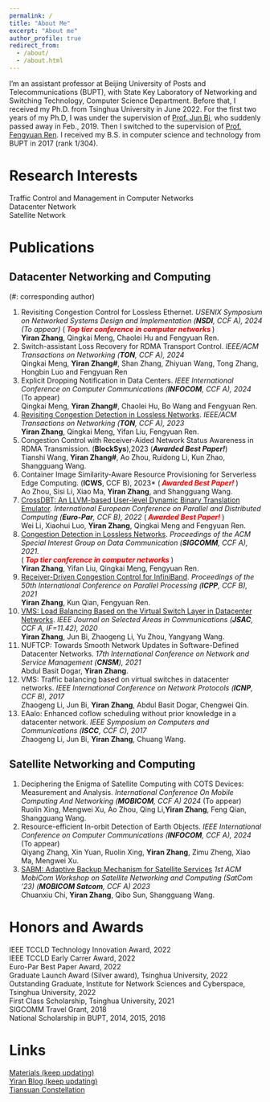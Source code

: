 ```yaml
---
permalink: /
title: "About Me"
excerpt: "About me"
author_profile: true
redirect_from: 
  - /about/
  - /about.html
---
```


I’m an assistant professor at Beijing University of Posts and Telecommunications (BUPT), with State Key Laboratory of Networking and Switching Technology, Computer Science Department. Before that, I received my Ph.D. from Tsinghua University in June 2022. For the first two years of my Ph.D, I was under the supervision of [Prof. Jun Bi](https://www.tsinghua.edu.cn/info/1715/70637.htm), who suddenly passed away in Feb., 2019. Then I switched to the supervision of [Prof. Fengyuan Ren](https://www.cs.tsinghua.edu.cn/info/1126/3585.htm). I received my B.S. in computer science and technology from BUPT in 2017 (rank 1/304).

Research Interests
======
Traffic Control and Management in Computer Networks  
Datacenter Network  
Satellite Network

# Publications 
## Datacenter Networking and Computing
 (#: corresponding author)
1. Revisiting Congestion Control for Lossless Ethernet. *USENIX Symposium on Networked Systems Design and Implementation (**NSDI**, CCF A), 2024 (To appear)*
   (***<font color=red> Top tier conference in computer networks </font>***)  
   **Yiran Zhang**, Qingkai Meng, Chaolei Hu and Fengyuan Ren.
2. Switch-assistant Loss Recovery for RDMA Transport Control. *IEEE/ACM Transactions on Networking (**TON**, CCF A), 2024*  
   Qingkai Meng, **Yiran Zhang#**, Shan Zhang, Zhiyuan Wang, Tong Zhang, Hongbin Luo and Fengyuan Ren
3. Explicit Dropping Notification in Data Centers. *IEEE International Conference on Computer Communications (**INFOCOM**, CCF A), 2024* (To appear)  
   Qingkai Meng, **Yiran Zhang#**, Chaolei Hu, Bo Wang and Fengyuan Ren.
4. [Revisiting Congestion Detection in Lossless Networks](https://ieeexplore.ieee.org/document/10068180). *IEEE/ACM Transactions on Networking (**TON**, CCF A), 2023*  
   **Yiran Zhang**, Qingkai Meng, Yifan Liu, Fengyuan Ren.
5. Congestion Control with Receiver-Aided Network Status Awareness in RDMA Transmission. (**BlockSys**),2023
   (***Awarded Best Paper!***)  
   Tianshi Wang, **Yiran Zhang#**, Ao Zhou, Ruidong Li, Kun Zhao, Shangguang Wang.  
6. Container Image Similarity-Aware Resource Provisioning for Serverless Edge Computing. (**ICWS**, CCF B), 2023*
   (***<font color=red> Awarded Best Paper! </font>***)   
   Ao Zhou, Sisi Li, Xiao Ma, **Yiran Zhang**, and Shangguang Wang.
7. [CrossDBT: An LLVM-based User-level Dynamic Binary Translation Emulator](https://dl.acm.org/doi/abs/10.1007/978-3-031-12597-3_1). *International European Conference on Parallel and Distributed Computing (**Euro-Par**, CCF B), 2022*
    (***<font color=red> Awarded Best Paper! </font>***)   
    Wei Li, Xiaohui Luo, **Yiran Zhang**, Qingkai Meng and Fengyuan Ren.
8. [Congestion Detection in Lossless Networks](https://dl.acm.org/doi/10.1145/3452296.3472899). *Proceedings of the ACM Special Interest Group on Data Communication (**SIGCOMM**, CCF A), 2021.*  
   (***<font color=red> Top tier conference in computer networks </font>***)  
    **Yiran Zhang**, Yifan Liu, Qingkai Meng, Fengyuan Ren.
9. [Receiver-Driven Congestion Control for InfiniBand](https://dl.acm.org/doi/fullHtml/10.1145/3472456.3472466). *Proceedings of the 50th International Conference on Parallel Processing (**ICPP**, CCF B), 2021*   
    **Yiran Zhang**, Kun Qian, Fengyuan Ren.
10. [VMS: Load Balancing Based on the Virtual Switch Layer in Datacenter Networks](https://ieeexplore.ieee.org/document/9060887). *IEEE Journal on Selected Areas in Communications (**JSAC**, CCF A, IF=11.42), 2020*    
    **Yiran Zhang**, Jun Bi, Zhaogeng Li, Yu Zhou, Yangyang Wang.
11. NUFTCP: Towards Smooth Network Updates in Software-Defined Datacenter Networks. *17th International Conference on Network and Service Management (**CNSM**), 2021*  
    Abdul Basit Dogar, **Yiran Zhang**.
12. VMS: Traffic balancing based on virtual switches in datacenter networks. *IEEE International Conference on Network Protocols (**ICNP**, CCF B), 2017*  
    Zhaogeng Li, Jun Bi, **Yiran Zhang**, Abdul Basit Dogar, Chengwei Qin.
13. EAalo: Enhanced coflow scheduling without prior knowledge in a datacenter network. *IEEE Symposium on Computers and Communications (**ISCC**, CCF C), 2017*    
    Zhaogeng Li, Jun Bi, **Yiran Zhang**, Chuang Wang. 
  
## Satellite Networking and Computing
1. Deciphering the Enigma of Satellite Computing with COTS Devices: Measurement and Analysis. *International Conference On Mobile Computing And Networking (**MOBICOM**, CCF A) 2024* (To appear)  
   Ruolin Xing, Mengwei Xu, Ao Zhou, Qing Li,**Yiran Zhang**, Feng Qian, Shangguang Wang.
2. Resource-efficient In-orbit Detection of Earth Objects. *IEEE International Conference on Computer Communications (**INFOCOM**, CCF A), 2024* (To appear)  
   Qiyang Zhang, Xin Yuan, Ruolin Xing, **Yiran Zhang**, Zimu Zheng, Xiao Ma, Mengwei Xu. 
3. [SABM: Adaptive Backup Mechanism for Satellite Services](https://dl.acm.org/doi/pdf/10.1145/3614454.3622996) *1st ACM MobiCom Workshop on Satellite Networking and Computing (SatCom ’23) (**MOBICOM Satcom**, CCF A) 2023*   
   Chuanxiu Chi, **Yiran Zhang**, Qibo Sun, Shangguang Wang. 


# Honors and Awards
IEEE TCCLD Technology Innovation Award, 2022  
IEEE TCCLD Early Carrer Award, 2022  
Euro-Par Best Paper Award, 2022  
Graduate Launch Award (Silver award), Tsinghua University, 2022  
Outstanding Graduate, Institute for Network Sciences and Cyberspace, Tsinghua University, 2022  
First Class Scholarship, Tsinghua University, 2021  
SIGCOMM Travel Grant, 2018  
National Scholarship in BUPT, 2014, 2015, 2016  


# Links
[Materials (keep updating)](https://yi-ran.github.io/2019/03/27/Useful-links/)  
[Yiran Blog (keep updating)](https://yi-ran.github.io/)  
[Tiansuan Constellation](http://www.tiansuan.org.cn/)
